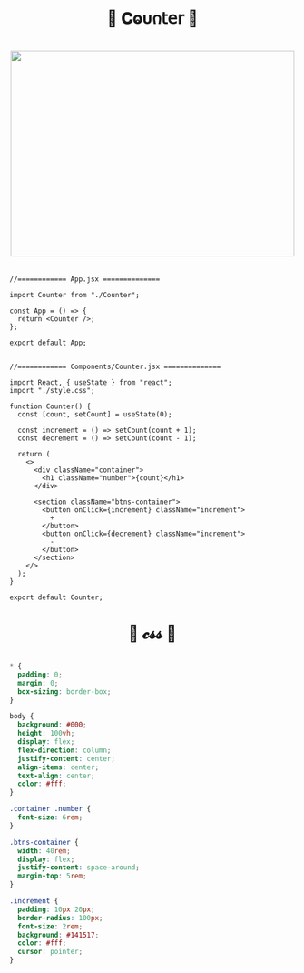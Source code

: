 <h1  align="center" > 🍄 𝐂ⱺυ𐓣𝗍𝖾𝗋 🥠</h1>

<h1  align="center" > 

<img src="https://github.com/user-attachments/assets/0581af91-f38f-40bc-b7d6-2ff04f1d1d50" width="500px" height="362px"/>

</h1>

```JSX

//============ App.jsx ============== 

import Counter from "./Counter";

const App = () => {
  return <Counter />;
};

export default App;

```

```JSX

//============ Components/Counter.jsx ============== 

import React, { useState } from "react";
import "./style.css";

function Counter() {
  const [count, setCount] = useState(0);

  const increment = () => setCount(count + 1);
  const decrement = () => setCount(count - 1);

  return (
    <>
      <div className="container">
        <h1 className="number">{count}</h1>
      </div>

      <section className="btns-container">
        <button onClick={increment} className="increment">
          +
        </button>
        <button onClick={decrement} className="increment">
          -
        </button>
      </section>
    </>
  );
}

export default Counter;

```

<h1  align="center" >🌽 𝓬𝓼𝓼 🪻</h1>

```css

* {
  padding: 0;
  margin: 0;
  box-sizing: border-box;
}

body {
  background: #000;
  height: 100vh;
  display: flex;
  flex-direction: column;
  justify-content: center;
  align-items: center;
  text-align: center;
  color: #fff;
}

.container .number {
  font-size: 6rem;
}

.btns-container {
  width: 40rem;
  display: flex;
  justify-content: space-around;
  margin-top: 5rem;
}

.increment {
  padding: 10px 20px;
  border-radius: 100px;
  font-size: 2rem;
  background: #141517;
  color: #fff;
  cursor: pointer;
}

```

